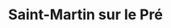---
title: Saint-Martin sur le Pré
url: /saint-martin-sur-le-pre/
latitude: 48.991
longitude: 4.342
---